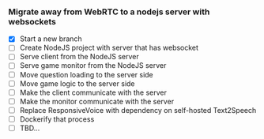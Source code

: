 ### Migrate away from WebRTC to a nodejs server with websockets ###

- [x] Start a new branch
- [ ] Create NodeJS project with server that has websocket
- [ ] Serve client from the NodeJS server
- [ ] Serve game monitor from the NodeJS server
- [ ] Move question loading to the server side
- [ ] Move game logic to the server side
- [ ] Make the client communicate with the server
- [ ] Make the monitor communicate with the server
- [ ] Replace ResponsiveVoice with dependency on self-hosted Text2Speech
- [ ] Dockerify that process
- [ ] TBD...
